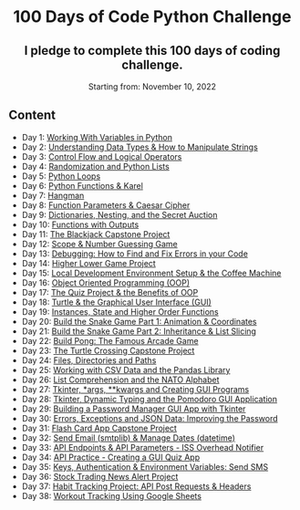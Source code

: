 <h1 align="center">
     100 Days of Code Python Challenge
</h1>

<h2 align="center">
  I pledge to complete this 100 days of coding challenge.
</h2>

<p align="center">
  Starting from: November 10, 2022
</p>

## Content

- Day 1: [Working With Variables in Python](https://github.com/Eitankhromz/100-Days-of-Code-Python-Challenge/tree/main/Day_1)
- Day 2: [Understanding Data Types & How to Manipulate Strings](https://github.com/Eitankhromz/100-Days-of-Code-Python-Challenge/tree/main/Day%202)
- Day 3: [Control Flow and Logical Operators](https://github.com/Eitankhromz/100-Days-of-Code-Python-Challenge/tree/main/Day%203)
- Day 4: [Randomization and Python Lists](https://github.com/Eitankhromz/100-Days-of-Code-Python-Challenge/tree/main/Day_4)
- Day 5: [Python Loops](https://github.com/Eitankhromz/100-Days-of-Code-Python-Challenge/tree/main/Day_5)
- Day 6: [Python Functions & Karel](https://github.com/Eitankhromz/100-Days-of-Code-Python-Challenge/tree/main/Day_6)
- Day 7: [Hangman](https://github.com/Eitankhromz/100-Days-of-Code-Python-Challenge/tree/main/Day_7)
- Day 8: [Function Parameters & Caesar Cipher](https://github.com/Eitankhromz/100-Days-of-Code-Python-Challenge/tree/main/Day_8)
- Day 9: [Dictionaries, Nesting, and the Secret Auction](https://github.com/Eitankhromz/100-Days-of-Code-Python-Challenge/tree/main/Day_9)
- Day 10: [Functions with Outputs](https://github.com/Eitankhromz/100-Days-of-Code-Python-Challenge/tree/main/Day_10)
- Day 11: [The Blackjack Capstone Project](https://github.com/Eitankhromz/100-Days-of-Code-Python-Challenge/tree/main/Day_11)
- Day 12: [Scope & Number Guessing Game](https://github.com/Eitankhromz/100-Days-of-Code-Python-Challenge/tree/main/Day_12)
- Day 13: [Debugging: How to Find and Fix Errors in your Code](https://github.com/Eitankhromz/100-Days-of-Code-Python-Challenge/tree/main/Day_13)
- Day 14: [Higher Lower Game Project](https://github.com/Eitankhromz/100-Days-of-Code-Python-Challenge/tree/main/Day_14)
- Day 15: [Local Development Environment Setup & the Coffee Machine](https://github.com/Eitankhromz/100-Days-of-Code-Python-Challenge/tree/main/Day_15)
- Day 16: [Object Oriented Programming (OOP)](https://github.com/Eitankhromz/100-Days-of-Code-Python-Challenge/tree/main/Day_16)
- Day 17: [The Quiz Project & the Benefits of OOP](https://github.com/Eitankhromz/100-Days-of-Code-Python-Challenge/tree/main/Day_17)
- Day 18: [Turtle & the Graphical User Interface (GUI)](https://github.com/Eitankhromz/100-Days-of-Code-Python-Challenge/tree/main/Day_18)
- Day 19: [Instances, State and Higher Order Functions](https://github.com/Eitankhromz/100-Days-of-Code-Python-Challenge/tree/main/Day_19)
- Day 20: [Build the Snake Game Part 1: Animation & Coordinates](https://github.com/Eitankhromz/100-Days-of-Code-Python-Challenge/tree/main/Day_20)
- Day 21: [Build the Snake Game Part 2: Inheritance & List Slicing](https://github.com/Eitankhromz/100-Days-of-Code-Python-Challenge/tree/main/Day_21)
- Day 22: [Build Pong: The Famous Arcade Game](https://github.com/Eitankhromz/100-Days-of-Code-Python-Challenge/tree/main/Day_22)
- Day 23: [The Turtle Crossing Capstone Project](https://github.com/Eitankhromz/100-Days-of-Code-Python-Challenge/tree/main/Day_23)
- Day 24: [Files, Directories and Paths](https://github.com/Eitankhromz/100-Days-of-Code-Python-Challenge/tree/main/Day_24)
- Day 25: [Working with CSV Data and the Pandas Library](https://github.com/Eitankhromz/100-Days-of-Code-Python-Challenge/tree/main/Day_25)
- Day 26: [List Comprehension and the NATO Alphabet](https://github.com/Eitankhromz/100-Days-of-Code-Python-Challenge/tree/main/Day_26)
- Day 27: [Tkinter, *args, **kwargs and Creating GUI Programs](https://github.com/Eitankhromz/100-Days-of-Code-Python-Challenge/tree/main/Day_27)
- Day 28: [Tkinter, Dynamic Typing and the Pomodoro GUI Application](https://github.com/Eitankhromz/100-Days-of-Code-Python-Challenge/tree/main/Day_28)
- Day 29: [Building a Password Manager GUI App with Tkinter](https://github.com/Eitankhromz/100-Days-of-Code-Python-Challenge/tree/main/Day_29)
- Day 30: [Errors, Exceptions and JSON Data: Improving the Password](https://github.com/Eitankhromz/100-Days-of-Code-Python-Challenge/tree/main/Day_30)
- Day 31: [Flash Card App Capstone Project](https://github.com/Eitankhromz/100-Days-of-Code-Python-Challenge/tree/main/Day_31)
- Day 32: [Send Email (smtplib) & Manage Dates (datetime)](https://github.com/Eitankhromz/100-Days-of-Code-Python-Challenge/tree/main/Day_32_/birthday_wisher_start)
- Day 33: [API Endpoints & API Parameters - ISS Overhead Notifier](https://github.com/Eitankhromz/100-Days-of-Code-Python-Challenge/tree/main/Day_33)
- Day 34: [API Practice - Creating a GUI Quiz App](https://github.com/Eitankhromz/100-Days-of-Code-Python-Challenge/tree/main/Day_34)
- Day 35: [Keys, Authentication & Environment Variables: Send SMS](https://github.com/Eitankhromz/100-Days-of-Code-Python-Challenge/tree/main/Day_35)
- Day 36: [Stock Trading News Alert Project](https://github.com/Eitankhromz/100-Days-of-Code-Python-Challenge/tree/main/Day_36)
- Day 37: [Habit Tracking Project: API Post Requests & Headers](https://github.com/Eitankhromz/100-Days-of-Code-Python-Challenge/tree/main/Day_37)
- Day 38: [Workout Tracking Using Google Sheets](https://github.com/Eitankhromz/100-Days-of-Code-Python-Challenge/tree/main/Day_38)
